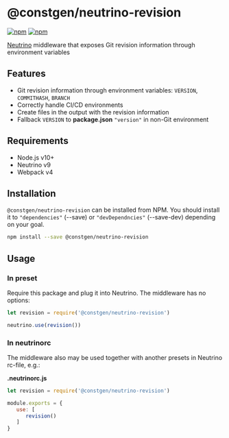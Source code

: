 # @constgen/neutrino-revision

[![npm](https://img.shields.io/npm/v/@constgen/neutrino-revision.svg)](https://www.npmjs.com/package/@constgen/neutrino-revision)
[![npm](https://img.shields.io/npm/dt/@constgen/neutrino-revision.svg)](https://www.npmjs.com/package/@constgen/neutrino-revision)

[Neutrino](https://neutrino.js.org) middleware that exposes Git revision information through environment variables

## Features

- Git revision information through environment variables: `VERSION`, `COMMITHASH`, `BRANCH`
- Correctly handle CI/CD environments
- Create files in the output with the revision information
- Fallback `VERSION` to **package.json** `"version"` in non-Git environment

## Requirements

- Node.js v10+
- Neutrino v9
- Webpack v4

## Installation

`@constgen/neutrino-revision` can be installed from NPM. You should install it to `"dependencies"` (--save) or `"devDependncies"` (--save-dev) depending on your goal.

```bash
npm install --save @constgen/neutrino-revision
```

## Usage

### In preset

Require this package and plug it into Neutrino. The middleware has no options:

```js
let revision = require('@constgen/neutrino-revision')

neutrino.use(revision())
```

### In **neutrinorc**

The middleware also may be used together with another presets in Neutrino rc-file, e.g.:

**.neutrinorc.js**

```js
let revision = require('@constgen/neutrino-revision')

module.exports = {
   use: [
      revision()
   ]
}
```